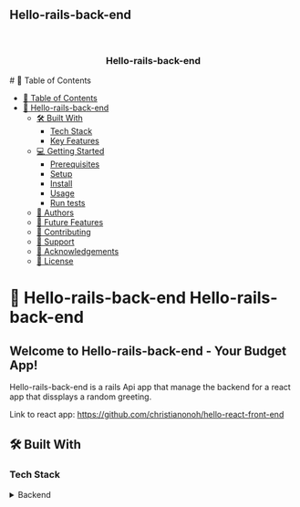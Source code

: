 ## Hello-rails-back-end

<a name="readme-top"></a>
<div align="center">
  <br/>
  <h3><b>Hello-rails-back-end</b></h3>
</div>
# 📗 Table of Contents

- [📗 Table of Contents](#-table-of-contents)
- [📖 Hello-rails-back-end](#-Hello-rails-back-end)
  - [🛠 Built With ](#-built-with-)
    - [Tech Stack ](#tech-stack-)
    - [Key Features ](#key-features-)
  - [💻 Getting Started ](#-getting-started-)
    - [Prerequisites](#prerequisites)
    - [Setup](#setup)
    - [Install](#install)
    - [Usage](#usage)
    - [Run tests](#run-tests)
  - [👥 Authors ](#-authors-)
  - [🔭 Future Features ](#-future-features-)
  - [🤝 Contributing ](#-contributing-)
  - [🙏 Support](#support)
  - [🙏 Acknowledgements](#acknowledgements)
  - [📝 License ](#-license-)

# 📖 Hello-rails-back-end <a name="about-project">Hello-rails-back-end</a>

## Welcome to Hello-rails-back-end - Your Budget App!

Hello-rails-back-end is a rails Api app that manage the backend for a react app that dissplays a random greeting.

Link to react app: https://github.com/christianonoh/hello-react-front-end

## 🛠 Built With <a name="built-with"></a>

### Tech Stack <a name="tech-stack"></a>

<details>
<summary>Backend</summary>
  <ul>
    <li><a href="https://www.ruby-lang.org/es/">Ruby</a></li>
  </ul>
  <ul>
    <li><a href="https://www.postgresql.org/">Postgresql</a></li>
  </ul>

### Key Features <a name="key-features"></a>

- **Api endpoint to set react display random greetings**

<p align="right">(<a href="#readme-top">back to top</a>)</p>


## 💻 Getting Started <a name="getting-started"></a>

To get a local copy up and running, follow these steps.

### Prerequisites

In order to run this project you need:

[Install Ruby](https://www.ruby-lang.org/en/documentation/installation/)

### Setup

```sh
  cd my-folder
  git clone https://github.com/christianonoh/hello-rails-back-end.git
```

### Install

This project requires Ruby in rails additional dependencies. Also, it uses RuboCop as a linter and you should set it up as well.

```sh
bundle install
```

### Usage

To run the project, navigate to the project directory and execute the following commands:

setup dependencies:

```sh
  bundle install
```

create database:

```sh
  rails db:create
```

run server

```sh
  rails s
```

### Run tests

To run tests, run the following command:

Run the following command
```sh
rubocop
```

## 👥 Author <a name="authors"></a>

👤 **Christian Onoh**

- GitHub: [@christianonoh](https://github.com/christianonoh)
- LinkedIn: [Christian Onoh](https://www.linkedin.com/in/christianonoh)


<p align="right">(<a href="#readme-top">back to top</a>)</p>

## 🔭 Future Features <a name="future-features"></a>

-**make a second api endpoint**

<p align="right">(<a href="#readme-top">back to top</a>)</p>

## 🤝 Contributing <a name="contributing"></a>

Contributions, issues, and feature requests are welcome!

<p align="right">(<a href="#readme-top">back to top</a>)</p>

## ⭐️ Show your support <a name="support"></a>

If you like this project please follow me to find more projects of this type in future.

<p align="right">(<a href="#readme-top">back to top</a>)</p>

## 🙏 Acknowledgments <a name="acknowledgements"></a>

I would like to thank to my coding partners from Microverse bootcamp.

<p align="right">(<a href="#readme-top">back to top</a>)</p>

## 📝 License <a name="license"></a>

This project is [MIT](./LICENSE) licensed.

<p align="right">(<a href="#readme-top">back to top</a>)</p>

